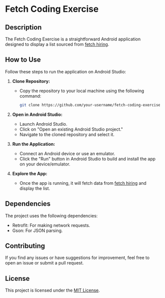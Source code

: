 # Fetch Coding Exercise

## Description

The Fetch Coding Exercise is a straightforward Android application designed to display a list sourced from [fetch hiring](https://fetch-hiring.s3.amazonaws.com/hiring.json).

## How to Use

Follow these steps to run the application on Android Studio:

1. **Clone Repository:**
   - Copy the repository to your local machine using the following command:
     ```bash
     git clone https://github.com/your-username/fetch-coding-exercise.git
     ```

2. **Open in Android Studio:**
   - Launch Android Studio.
   - Click on "Open an existing Android Studio project."
   - Navigate to the cloned repository and select it.

3. **Run the Application:**
   - Connect an Android device or use an emulator.
   - Click the "Run" button in Android Studio to build and install the app on your device/emulator.

4. **Explore the App:**
   - Once the app is running, it will fetch data from [fetch hiring](https://fetch-hiring.s3.amazonaws.com/hiring.json) and display the list.

## Dependencies

The project uses the following dependencies:

- Retrofit: For making network requests.
- Gson: For JSON parsing.

## Contributing

If you find any issues or have suggestions for improvement, feel free to open an issue or submit a pull request.

## License

This project is licensed under the [MIT License](LICENSE).
